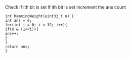 Check if ith bit is set
If ith bit is set increment the ans count
​
```
int hammingWeight(uint32_t n) {
int ans = 0;
for(int i = 0; i < 32; i++){
if(n & (1<<i)){
ans++;
}
}
return ans;
}
```